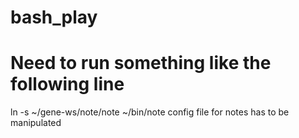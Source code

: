 # bash_play
# Need to run something like the following line
ln -s ~/gene-ws/note/note ~/bin/note
config file for notes has to be manipulated
